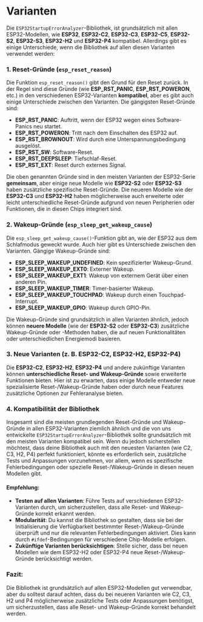 # Varianten

Die `ESP32StartupErrorAnalyzer`-Bibliothek, ist grundsätzlich mit allen ESP32-Modellen, wie **ESP32**, **ESP32-C2**, **ESP32-C3**, **ESP32-C5**, **ESP32-S2**, **ESP32-S3**, **ESP32-H2** und **ESP32-P4** kompatibel. Allerdings gibt es einige Unterschiede, wenn die Bibliothek auf allen diesen Varianten verwendet werden:

### 1. **Reset-Gründe (`esp_reset_reason`)**

Die Funktion `esp_reset_reason()` gibt den Grund für den Reset zurück. In der Regel sind diese Gründe (wie **ESP_RST_PANIC**, **ESP_RST_POWERON**, etc.) in den verschiedenen ESP32-Varianten **kompatibel**, aber es gibt auch einige Unterschiede zwischen den Varianten. Die gängigsten Reset-Gründe sind:

- **ESP_RST_PANIC**: Auftritt, wenn der ESP32 wegen eines Software-Panics neu startet.
- **ESP_RST_POWERON**: Tritt nach dem Einschalten des ESP32 auf.
- **ESP_RST_BROWNOUT**: Wird durch eine Unterspannungsbedingung ausgelöst.
- **ESP_RST_SW**: Software-Reset.
- **ESP_RST_DEEPSLEEP**: Tiefschlaf-Reset.
- **ESP_RST_EXT**: Reset durch externes Signal.

Die oben genannten Gründe sind in den meisten Varianten der ESP32-Serie **gemeinsam**, aber einige neue Modelle wie **ESP32-S2** oder **ESP32-S3** haben zusätzliche spezifische Reset-Gründe. Die neueren Modelle wie der **ESP32-C3** und **ESP32-H2** haben möglicherweise auch erweiterte oder leicht unterschiedliche Reset-Gründe aufgrund von neuen Peripherien oder Funktionen, die in diesen Chips integriert sind.

### 2. **Wakeup-Gründe (`esp_sleep_get_wakeup_cause`)**

Die `esp_sleep_get_wakeup_cause()`-Funktion gibt an, wie der ESP32 aus dem Schlafmodus geweckt wurde. Auch hier gibt es Unterschiede zwischen den Varianten. Gängige Wakeup-Gründe sind:

- **ESP_SLEEP_WAKEUP_UNDEFINED**: Kein spezifizierter Wakeup-Grund.
- **ESP_SLEEP_WAKEUP_EXT0**: Externer Wakeup.
- **ESP_SLEEP_WAKEUP_EXT1**: Wakeup von externem Gerät über einen anderen Pin.
- **ESP_SLEEP_WAKEUP_TIMER**: Timer-basierter Wakeup.
- **ESP_SLEEP_WAKEUP_TOUCHPAD**: Wakeup durch einen Touchpad-Interrupt.
- **ESP_SLEEP_WAKEUP_GPIO**: Wakeup durch GPIO-Pin.
  
Die Wakeup-Gründe sind grundsätzlich in allen Varianten ähnlich, jedoch können **neuere Modelle** (wie der **ESP32-S2** oder **ESP32-C3**) zusätzliche Wakeup-Gründe oder -Methoden haben, die auf neuen Funktionalitäten oder unterschiedlichen Energiemodi basieren.

### 3. **Neue Varianten (z. B. ESP32-C2, ESP32-H2, ESP32-P4)**

Die **ESP32-C2**, **ESP32-H2**, **ESP32-P4** und andere zukünftige Varianten können **unterschiedliche Reset- und Wakeup-Gründe** sowie erweiterte Funktionen bieten. Hier ist zu erwarten, dass einige Modelle entweder neue spezialisierte Reset-/Wakeup-Gründe haben oder durch neue Features zusätzliche Optionen zur Fehleranalyse bieten.

### 4. **Kompatibilität der Bibliothek**

Insgesamt sind die meisten grundlegenden Reset-Gründe und Wakeup-Gründe in allen ESP32-Varianten ziemlich ähnlich und die von uns entwickelte `ESP32StartupErrorAnalyzer`-Bibliothek sollte grundsätzlich mit den meisten Varianten kompatibel sein. Wenn du jedoch sicherstellen möchtest, dass deine Bibliothek auch mit den neuesten Varianten (wie C2, C3, H2, P4) perfekt funktioniert, könnte es erforderlich sein, zusätzliche Tests und Anpassungen vorzunehmen, vor allem, wenn es spezifische Fehlerbedingungen oder spezielle Reset-/Wakeup-Gründe in diesen neuen Modellen gibt.

#### Empfehlung:
- **Testen auf allen Varianten**: Führe Tests auf verschiedenen ESP32-Varianten durch, um sicherzustellen, dass alle Reset- und Wakeup-Gründe korrekt erkannt werden.
- **Modularität**: Du kannst die Bibliothek so gestalten, dass sie bei der Initialisierung die Verfügbarkeit bestimmter Reset-/Wakeup-Gründe überprüft und nur die relevanten Fehlerbedingungen aktiviert. Dies kann durch `#ifdef`-Bedingungen für verschiedene Chip-Modelle erfolgen.
- **Zukünftige Varianten berücksichtigen**: Stelle sicher, dass bei neuen Modellen wie dem ESP32-H2 oder ESP32-P4 neue Reset-/Wakeup-Gründe berücksichtigt werden.

### Fazit:
Die Bibliothek ist grundsätzlich auf allen ESP32-Modellen gut verwendbar, aber du solltest darauf achten, dass du bei neueren Varianten wie C2, C3, H2 und P4 möglicherweise zusätzliche Tests oder Anpassungen benötigst, um sicherzustellen, dass alle Reset- und Wakeup-Gründe korrekt behandelt werden.